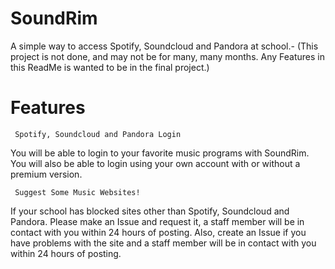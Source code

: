 # SoundRim
A simple way to access Spotify, Soundcloud and Pandora at school.-
(This project is not done, and may not be for many, many months. Any Features in this ReadMe is wanted to be in the final project.)

   # Features
   
     Spotify, Soundcloud and Pandora Login
  You will be able to login to your favorite music programs with SoundRim.
  You will also be able to login using your own account with or without a premium version.
 
     Suggest Some Music Websites!
   If your school has blocked sites other than Spotify, Soundcloud and Pandora. Please make an Issue and request it, a staff member will be in contact with you within 24 hours of posting. Also,
   create an Issue if you have problems with the site and a staff member will be in contact with you within 24 hours of posting.

